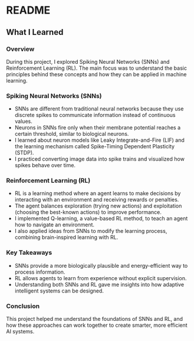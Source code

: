 # README

## What I Learned

### Overview

During this project, I explored Spiking Neural Networks (SNNs) and Reinforcement Learning (RL). The main focus was to understand the basic principles behind these concepts and how they can be applied in machine learning.

### Spiking Neural Networks (SNNs)

- SNNs are different from traditional neural networks because they use discrete spikes to communicate information instead of continuous values.
- Neurons in SNNs fire only when their membrane potential reaches a certain threshold, similar to biological neurons.
- I learned about neuron models like Leaky Integrate-and-Fire (LIF) and the learning mechanism called Spike-Timing Dependent Plasticity (STDP).
- I practiced converting image data into spike trains and visualized how spikes behave over time.

### Reinforcement Learning (RL)

- RL is a learning method where an agent learns to make decisions by interacting with an environment and receiving rewards or penalties.
- The agent balances exploration (trying new actions) and exploitation (choosing the best-known actions) to improve performance.
- I implemented Q-learning, a value-based RL method, to teach an agent how to navigate an environment.
- I also applied ideas from SNNs to modify the learning process, combining brain-inspired learning with RL.

### Key Takeaways

- SNNs provide a more biologically plausible and energy-efficient way to process information.
- RL allows agents to learn from experience without explicit supervision.
- Understanding both SNNs and RL gave me insights into how adaptive intelligent systems can be designed.

### Conclusion

This project helped me understand the foundations of SNNs and RL, and how these approaches can work together to create smarter, more efficient AI systems.
